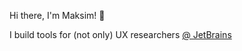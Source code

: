 Hi there, I'm Maksim! 👋

I build tools for (not only) UX researchers [@ JetBrains](https://github.com/JetBrains)
